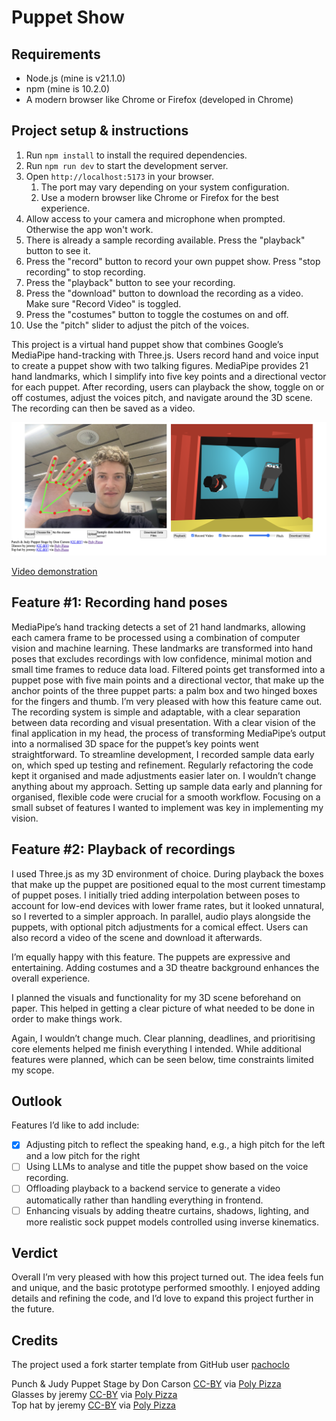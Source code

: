 # Puppet Show

## Requirements

- Node.js (mine is v21.1.0)
- npm (mine is 10.2.0)
- A modern browser like Chrome or Firefox (developed in Chrome)

## Project setup & instructions

1. Run `npm install` to install the required dependencies.
2. Run `npm run dev` to start the development server.
3. Open `http://localhost:5173` in your browser. 
   1. The port may vary depending on your system configuration.
   2. Use a modern browser like Chrome or Firefox for the best experience.
4. Allow access to your camera and microphone when prompted. Otherwise the app won't work.
5. There is already a sample recording available. Press the "playback" button to see it.
6. Press the "record" button to record your own puppet show. Press "stop recording" to stop recording.
7. Press the "playback" button to see your recording.
8. Press the "download" button to download the recording as a video. Make sure "Record Video" is toggled.
9. Press the "costumes" button to toggle the costumes on and off.
10. Use the "pitch" slider to adjust the pitch of the voices.

This project is a virtual hand puppet show that combines Google’s MediaPipe hand-tracking with Three.js. Users record hand and voice input to create a puppet show with two talking figures. MediaPipe provides 21 hand landmarks, which I simplify into five key points and a directional vector for each puppet. After recording, users can playback the show, toggle on or off costumes, adjust the voices pitch, and navigate around the 3D scene. The recording can then be saved as a video.

![hand_puppet.png](hand_puppet.png)

[Video demonstration](demo_video.mp4)

## Feature #1: Recording hand poses
MediaPipe’s hand tracking detects a set of 21 hand landmarks, allowing each camera frame to be processed using a combination of computer vision and machine learning. These landmarks are transformed into hand poses that excludes recordings with low confidence, minimal motion and small time frames to reduce data load. Filtered points get transformed into a puppet pose with five main points and a directional vector, that make up the anchor points of the three puppet parts: a palm box and two hinged boxes for the fingers and thumb.
I’m very pleased with how this feature came out. The recording system is simple and adaptable, with a clear separation between data recording and visual presentation.
With a clear vision of the final application in my head, the process of transforming MediaPipe’s output into a normalised 3D space for the puppet’s key points went straightforward. To streamline development, I recorded sample data early on, which sped up testing and refinement. Regularly refactoring the code kept it organised and made adjustments easier later on.
I wouldn’t change anything about my approach. Setting up sample data early and planning for organised, flexible code were crucial for a smooth workflow. Focusing on a small subset of features I wanted to implement was key in implementing my vision.

## Feature #2: Playback of recordings
I used Three.js as my 3D environment of choice. During playback the boxes that make up the puppet are positioned equal to the most current timestamp of puppet poses. I initially tried adding interpolation between poses to account for low-end devices with lower frame rates, but it looked unnatural, so I reverted to a simpler approach. In parallel, audio plays alongside the puppets, with optional pitch adjustments for a comical effect. Users can also record a video of the scene and download it afterwards.

I’m equally happy with this feature. The puppets are expressive and entertaining. Adding costumes and a 3D theatre background enhances the overall experience.

I planned the visuals and functionality for my 3D scene beforehand on paper. This helped in getting a clear picture of what needed to be done in order to make things work.

Again, I wouldn’t change much. Clear planning, deadlines, and prioritising core elements helped me finish everything I intended. While additional features were planned, which can be seen below, time constraints limited my scope.

## Outlook
Features I’d like to add include:
- [x] Adjusting pitch to reflect the speaking hand, e.g., a high pitch for the left and a low pitch for the right
- [ ] Using LLMs to analyse and title the puppet show based on the voice recording.
- [ ] Offloading playback to a backend service to generate a video automatically rather than handling everything in frontend.
- [ ] Enhancing visuals by adding theatre curtains, shadows, lighting, and more realistic sock puppet models controlled using inverse kinematics.

## Verdict
Overall I’m very pleased with how this project turned out. The idea feels fun and unique, and the basic prototype performed smoothly. I enjoyed adding details and refining the code, and I’d love to expand this project further in the future.

## Credits

The project used a fork starter template from GitHub user [pachoclo](https://github.com/pachoclo/vite-threejs-ts-template)

Punch & Judy Puppet Stage by Don Carson [CC-BY](https://creativecommons.org/licenses/by/3.0/) via [Poly Pizza](https://poly.pizza/m/9i5mmOwt7cu)\
Glasses by jeremy [CC-BY](https://creativecommons.org/licenses/by/3.0/) via [Poly Pizza](https://poly.pizza/m/9i5mmOwt7cu)\
Top hat by jeremy [CC-BY](https://creativecommons.org/licenses/by/3.0/) via [Poly Pizza](https://poly.pizza/m/e5kV1Y_cZJt)
